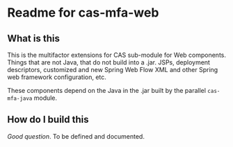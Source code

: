 # Readme for cas-mfa-web

## What is this

This is the multifactor extensions for CAS sub-module for Web components.  Things that are not Java, that do not build into a .jar.  JSPs, deployment descriptors, customized and new Spring Web Flow XML and other Spring web framework configuration, etc.

These components depend on the Java in the .jar built by the parallel `cas-mfa-java` module.

## How do I build this

*Good question*.  To be defined and documented.
